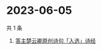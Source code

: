 # 2023-06-05

共 1 条

<!-- BEGIN ZHIHUSEARCH -->
<!-- 最后更新时间 Mon Jun 05 2023 01:07:03 GMT+0800 (China Standard Time) -->
1. [答主楚云卿原创诗句「入选」诗经](https://www.zhihu.com/search?q=答主楚云卿原创诗句「入选」诗经)
<!-- END ZHIHUSEARCH -->
